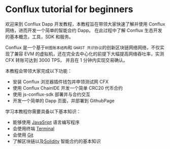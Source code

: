 # Conflux tutorial for beginners

欢迎来到 Conflux Dapp 开发教程，本教程旨在带领大家快速了解并使用 Conflux 网络，进而开发一个简单的智能合约 Dapp。
在此过程中了解 Conflux 生态开发的基本概念，工具，SDK 和服务。

Conflux 是一个基于`树图账本结构`和 `GHAST 共识协议`的创新区块链网络网络，不仅实现了兼容 EVM 的虚拟机，还在完全去中心化的前提下大幅提高网络吞吐率，实测 CFX 转账可达到 3000 TPS，
并且在 1 分钟内实现交易确认。

本教程会带领大家完成以下功能：

* 安装 Conflux 浏览器插件钱包并申领测试网 CFX
* 使用 Conflux ChainIDE 开发一个简单 CRC20 代币合约
* 使用 js-conflux-sdk 部署并与合约交互
* 开发一个简单的 Dapp 页面，并部署到 GithubPage

学习本教程你需要具备以下基本知识：

* 能够使用 [JavaSript](https://developer.mozilla.org/en-US/docs/Learn/Getting_started_with_the_web/JavaScript_basics) 语言编写程序
* 会使用终端 [Terminal](https://en.wikipedia.org/wiki/Terminal_emulator)
* 会使用 [Git](https://git-scm.com/doc)
* 了解区块链以及[Solidity](https://ethereum.org/learn/#smart-contracts) 智能合约的基本知识
